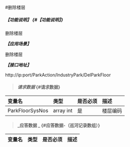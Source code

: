 #删除楼层

##### _【功能说明】_ {#【功能说明】}

删除楼层

_**【应用场景】**_

删除楼层

_**【接口地址】**_

http://ip:port/ParkAction/IndustryPark/DelParkFloor

> #### _请求数据_ {#请求数据}

| 变量名 | 类型 | 是否必须 | 描述 |
| :--- | :--- | :--- | :--- |
| ParkFloorSysNos |array int | 是 | 楼层编码 |




> #### _应答数据 _ {#应答数据-（巡河记录数组）}

| 变量名 | 类型 | 是否必须 | 描述 |
| :--- | :--- | :--- | :--- |



